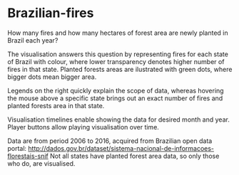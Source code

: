 # Brazilian-fires

How many fires and how many hectares of forest area are newly planted in Brazil each year?

The visualisation answers this question by representing fires for each state of Brazil with colour, where lower transparency denotes higher number of fires in that state.
Planted forests areas are ilustrated with green dots, where bigger dots mean bigger area.

Legends on the right quickly explain the scope of data, whereas hovering the mouse above a specific state brings out an exact number of fires and planted forests area in that state.

Visualisation timelines enable showing the data for desired month and year. Player buttons allow playing visualisation over time.

Data are from period 2006 to 2016, acquired from Brazilian open data portal: http://dados.gov.br/dataset/sistema-nacional-de-informacoes-florestais-snif
Not all states have planted forest area data, so only those who do, are visualised.